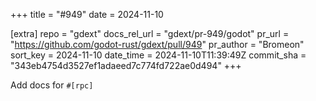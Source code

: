 +++
title = "#949"
date = 2024-11-10

[extra]
repo = "gdext"
docs_rel_url = "gdext/pr-949/godot"
pr_url = "https://github.com/godot-rust/gdext/pull/949"
pr_author = "Bromeon"
sort_key = 2024-11-10
date_time = 2024-11-10T11:39:49Z
commit_sha = "343eb4754d3527ef1adaeed7c774fd722ae0d494"
+++

Add docs for `#[rpc]`
